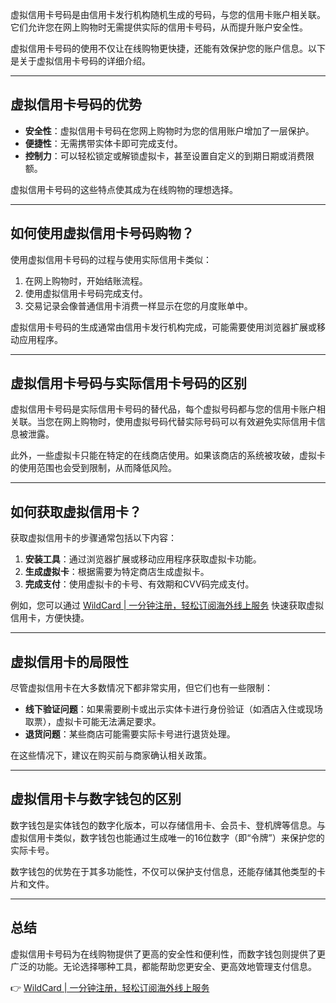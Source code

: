 虚拟信用卡号码是由信用卡发行机构随机生成的号码，与您的信用卡账户相关联。它们允许您在网上购物时无需提供实际的信用卡号码，从而提升账户安全性。

虚拟信用卡号码的使用不仅让在线购物更快捷，还能有效保护您的账户信息。以下是关于虚拟信用卡号码的详细介绍。

---

## 虚拟信用卡号码的优势

- **安全性**：虚拟信用卡号码在您网上购物时为您的信用账户增加了一层保护。  
- **便捷性**：无需携带实体卡即可完成支付。  
- **控制力**：可以轻松锁定或解锁虚拟卡，甚至设置自定义的到期日期或消费限额。

虚拟信用卡号码的这些特点使其成为在线购物的理想选择。

---

## 如何使用虚拟信用卡号码购物？

使用虚拟信用卡号码的过程与使用实际信用卡类似：

1. 在网上购物时，开始结账流程。
2. 使用虚拟信用卡号码完成支付。
3. 交易记录会像普通信用卡消费一样显示在您的月度账单中。

虚拟信用卡号码的生成通常由信用卡发行机构完成，可能需要使用浏览器扩展或移动应用程序。

---

## 虚拟信用卡号码与实际信用卡号码的区别

虚拟信用卡号码是实际信用卡号码的替代品，每个虚拟号码都与您的信用卡账户相关联。当您在网上购物时，使用虚拟号码代替实际号码可以有效避免实际信用卡信息被泄露。

此外，一些虚拟卡只能在特定的在线商店使用。如果该商店的系统被攻破，虚拟卡的使用范围也会受到限制，从而降低风险。

---

## 如何获取虚拟信用卡？

获取虚拟信用卡的步骤通常包括以下内容：

1. **安装工具**：通过浏览器扩展或移动应用程序获取虚拟卡功能。
2. **生成虚拟卡**：根据需要为特定商店生成虚拟卡。
3. **完成支付**：使用虚拟卡的卡号、有效期和CVV码完成支付。

例如，您可以通过 [WildCard | 一分钟注册，轻松订阅海外线上服务](https://bit.ly/bewildcard) 快速获取虚拟信用卡，方便快捷。

---

## 虚拟信用卡的局限性

尽管虚拟信用卡在大多数情况下都非常实用，但它们也有一些限制：

- **线下验证问题**：如果需要刷卡或出示实体卡进行身份验证（如酒店入住或现场取票），虚拟卡可能无法满足要求。
- **退货问题**：某些商店可能需要实际卡号进行退货处理。

在这些情况下，建议在购买前与商家确认相关政策。

---

## 虚拟信用卡与数字钱包的区别

数字钱包是实体钱包的数字化版本，可以存储信用卡、会员卡、登机牌等信息。与虚拟信用卡类似，数字钱包也能通过生成唯一的16位数字（即“令牌”）来保护您的实际卡号。

数字钱包的优势在于其多功能性，不仅可以保护支付信息，还能存储其他类型的卡片和文件。

---

## 总结

虚拟信用卡号码为在线购物提供了更高的安全性和便利性，而数字钱包则提供了更广泛的功能。无论选择哪种工具，都能帮助您更安全、更高效地管理支付信息。

👉 [WildCard | 一分钟注册，轻松订阅海外线上服务](https://bit.ly/bewildcard)